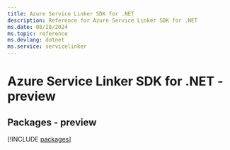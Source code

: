 ```yaml
---
title: Azure Service Linker SDK for .NET
description: Reference for Azure Service Linker SDK for .NET
ms.date: 08/28/2024
ms.topic: reference
ms.devlang: dotnet
ms.service: servicelinker
---
```

# Azure Service Linker SDK for .NET - preview
## Packages - preview
[!INCLUDE [packages](service-linker-index.md)]